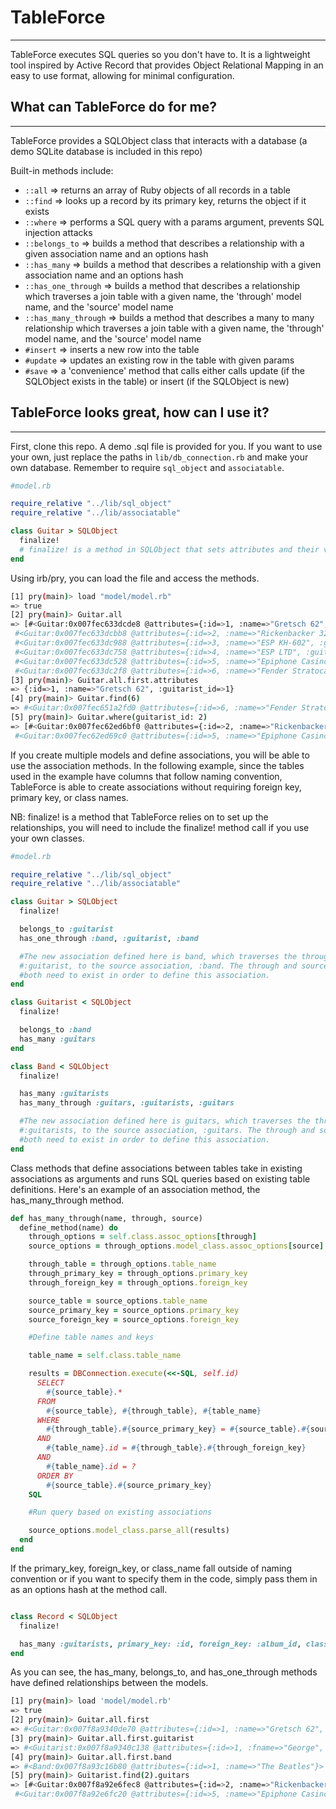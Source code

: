# TableForce
---
TableForce executes SQL queries so you don't have to. It is a lightweight tool inspired by Active Record that provides Object Relational Mapping in an easy to use format, allowing for minimal configuration.

## What can TableForce do for me?
---
TableForce provides a SQLObject class that interacts with a database (a demo SQLite database is included in this repo)

Built-in methods include:
 - `::all` => returns an array of Ruby objects of all records in a table
 - `::find` => looks up a record by its primary key, returns the object if it exists
 - `::where` => performs a SQL query with a params argument, prevents SQL injection attacks
 - `::belongs_to` => builds a method that describes a relationship with a given association name and an options hash
 - `::has_many` => builds a method that describes a relationship with a given association name and an options hash
 - `::has_one_through` => builds a method that describes a relationship which traverses a join table with a given name, the 'through' model name, and the 'source' model name
 - `::has_many_through` => builds a method that describes a many to many relationship which traverses a join table with a given name, the 'through' model name, and the 'source' model name
 - `#insert` => inserts a new row into the table
 - `#update` => updates an existing row in the table with given params
 - `#save` => a 'convenience' method that calls either calls update (if the SQLObject exists in the table) or insert (if the SQLObject is new)

## TableForce looks great, how can I use it?
---
First, clone this repo. A demo .sql file is provided for you. If you want to use your own, just replace the paths in `lib/db_connection.rb` and make your own database. Remember to require `sql_object` and `associatable`.

```Ruby
#model.rb

require_relative "../lib/sql_object"
require_relative "../lib/associatable"

class Guitar > SQLObject
  finalize!
  # finalize! is a method in SQLObject that sets attributes and their values.
end
```

Using irb/pry, you can load the file and access the methods.

```bash
[1] pry(main)> load "model/model.rb"
=> true
[2] pry(main)> Guitar.all
=> [#<Guitar:0x007fec633dcde8 @attributes={:id=>1, :name=>"Gretsch 62", :guitarist_id=>1}>,
 #<Guitar:0x007fec633dcbb8 @attributes={:id=>2, :name=>"Rickenbacker 325", :guitarist_id=>2}>,
 #<Guitar:0x007fec633dc988 @attributes={:id=>3, :name=>"ESP KH-602", :guitarist_id=>3}>,
 #<Guitar:0x007fec633dc758 @attributes={:id=>4, :name=>"ESP LTD", :guitarist_id=>4}>,
 #<Guitar:0x007fec633dc528 @attributes={:id=>5, :name=>"Epiphone Casino", :guitarist_id=>2}>,
 #<Guitar:0x007fec633dc2f8 @attributes={:id=>6, :name=>"Fender Stratocaster", :guitarist_id=>6}>]
[3] pry(main)> Guitar.all.first.attributes
=> {:id=>1, :name=>"Gretsch 62", :guitarist_id=>1}
[4] pry(main)> Guitar.find(6)
=> #<Guitar:0x007fec651a2fd0 @attributes={:id=>6, :name=>"Fender Stratocaster", :guitarist_id=>6}>
[5] pry(main)> Guitar.where(guitarist_id: 2)
=> [#<Guitar:0x007fec62ed6bf0 @attributes={:id=>2, :name=>"Rickenbacker 325", :guitarist_id=>2}>,
 #<Guitar:0x007fec62ed69c0 @attributes={:id=>5, :name=>"Epiphone Casino", :guitarist_id=>2}>]

```

If you create multiple models and define associations, you will be able to use the association methods. In the following example, since the tables used in the example have columns that follow naming convention, TableForce is able to create associations without requiring foreign key, primary key, or class names.


NB: finalize! is a method that TableForce relies on to set up the relationships, you will need to include the finalize! method call if you use your own classes.

```Ruby
#model.rb

require_relative "../lib/sql_object"
require_relative "../lib/associatable"

class Guitar > SQLObject
  finalize!

  belongs_to :guitarist
  has_one_through :band, :guitarist, :band

  #The new association defined here is band, which traverses the through association,
  #:guitarist, to the source association, :band. The through and source associations
  #both need to exist in order to define this association.
end

class Guitarist < SQLObject
  finalize!

  belongs_to :band
  has_many :guitars
end

class Band < SQLObject
  finalize!

  has_many :guitarists
  has_many_through :guitars, :guitarists, :guitars

  #The new association defined here is guitars, which traverses the through association,
  #:guitarists, to the source association, :guitars. The through and source associations
  #both need to exist in order to define this association.
end
```

Class methods that define associations between tables take in existing associations as arguments and runs SQL queries based on existing table definitions. Here's an example of an association method, the has_many_through method.

```Ruby
def has_many_through(name, through, source)
  define_method(name) do
    through_options = self.class.assoc_options[through]
    source_options = through_options.model_class.assoc_options[source]

    through_table = through_options.table_name
    through_primary_key = through_options.primary_key
    through_foreign_key = through_options.foreign_key

    source_table = source_options.table_name
    source_primary_key = source_options.primary_key
    source_foreign_key = source_options.foreign_key

    #Define table names and keys

    table_name = self.class.table_name

    results = DBConnection.execute(<<-SQL, self.id)
      SELECT
        #{source_table}.*
      FROM
        #{source_table}, #{through_table}, #{table_name}
      WHERE
        #{through_table}.#{source_primary_key} = #{source_table}.#{source_foreign_key}
      AND
        #{table_name}.id = #{through_table}.#{through_foreign_key}
      AND
        #{table_name}.id = ?
      ORDER BY
        #{source_table}.#{source_primary_key}
    SQL

    #Run query based on existing associations

    source_options.model_class.parse_all(results)
  end
end
```

If the primary_key, foreign_key, or class_name fall outside of naming convention or if you want to specify them in the code, simply pass them in as an options hash at the method call.

```Ruby

class Record < SQLObject
  finalize!

  has_many :guitarists, primary_key: :id, foreign_key: :album_id, class_name: 'Guitarist'
end

```

As you can see, the has_many, belongs_to, and has_one_through methods have defined relationships between the models.

```bash
[1] pry(main)> load 'model/model.rb'
=> true
[2] pry(main)> Guitar.all.first
=> #<Guitar:0x007f8a9340de70 @attributes={:id=>1, :name=>"Gretsch 62", :guitarist_id=>1}>
[3] pry(main)> Guitar.all.first.guitarist
=> #<Guitarist:0x007f8a9340c138 @attributes={:id=>1, :fname=>"George", :lname=>"Harrison", :band_id=>1}>
[4] pry(main)> Guitar.all.first.band
=> #<Band:0x007f8a93c16b80 @attributes={:id=>1, :name=>"The Beatles"}>
[5] pry(main)> Guitarist.find(2).guitars
=> [#<Guitar:0x007f8a92e6fec8 @attributes={:id=>2, :name=>"Rickenbacker 325", :guitarist_id=>2}>,
 #<Guitar:0x007f8a92e6fc20 @attributes={:id=>5, :name=>"Epiphone Casino", :guitarist_id=>2}>]

```
